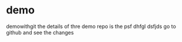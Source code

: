 # demo

demowithgit
the details of thre demo repo is the psf dhfgl dsfjds
go to github and see the changes
